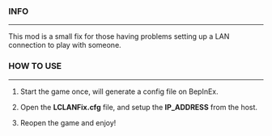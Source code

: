 ### INFO

---

This mod is a small fix for those having problems setting up a LAN connection to play with someone.



### HOW TO USE

---

1. Start the game once, will generate a config file on BepInEx.

2. Open the **LCLANFix.cfg** file, and setup the **IP_ADDRESS** from the host.

3. Reopen the game and enjoy!